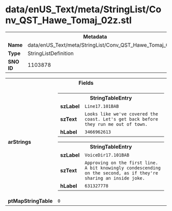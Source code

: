 <h1>data/enUS_Text/meta/StringList/Conv_QST_Hawe_Tomaj_02z.stl</h1><table><tr><th colspan="100%">Metadata</th></tr><tr><td><b>Name</b></td><td>data/enUS_Text/meta/StringList/Conv_QST_Hawe_Tomaj_02z.stl</td></tr><tr><td><b>Type</b></td><td>StringListDefinition</td></tr><tr><td><b>SNO ID</b></td><td>1103878</td></tr></table>

<table><tr><th colspan="100%">Fields</th></tr><tr><td><b>arStrings</b></td><td><table><tr><th colspan="100%">StringTableEntry</th></tr><tr><td><b>szLabel</b></td><td><code>Line17.101BAB</code></td></tr><tr><td><b>szText</b></td><td><code>Looks like we've covered the coast. Let's get back before they run me out of town.</code></td></tr><tr><td><b>hLabel</b></td><td><code>3466962613</code></td></tr></table>


<table><tr><th colspan="100%">StringTableEntry</th></tr><tr><td><b>szLabel</b></td><td><code>VoiceDir17.101BAB</code></td></tr><tr><td><b>szText</b></td><td><code>Approving on the first line. A bit knowingly condescending on the second, as if they're sharing an inside joke.</code></td></tr><tr><td><b>hLabel</b></td><td><code>631327778</code></td></tr></table>


</td></tr><tr><td><b>ptMapStringTable</b></td><td><code>0</code></td></tr></table>

